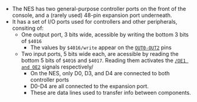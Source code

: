 - The NES has two general-purpose controller ports on the front of the console, and a (rarely used) 48-pin expansion port underneath. 
- It has a set of I/O ports used for controllers and other peripherals, consiting of:
	- One output port, 3 bits wide, acessible by writing the bottom 3 bits of `$4016`
		- The values by `$4016/write` appear on the [`OUT0-OUT2`](https://www.nesdev.org/wiki/CPU_pin_out_and_signal_description) pins
	- Two input ports, 5 bits wide each, are acessible by reading the bottom 5 bits of `$4016` and `$4017`. Reading them activates the [`/OE1 and OE2`](https://www.nesdev.org/wiki/CPU_pin_out_and_signal_description) signals respectively/
		- On the NES, only D0, D3, and D4 are connected to both controller ports
		- D0-D4 are all connected to the expansion port.
		- These are data lines used to transfer info between components.